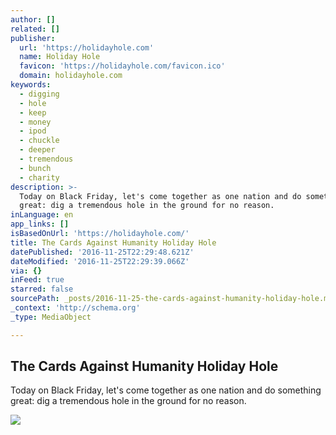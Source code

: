 ```yaml
---
author: []
related: []
publisher:
  url: 'https://holidayhole.com'
  name: Holiday Hole
  favicon: 'https://holidayhole.com/favicon.ico'
  domain: holidayhole.com
keywords:
  - digging
  - hole
  - keep
  - money
  - ipod
  - chuckle
  - deeper
  - tremendous
  - bunch
  - charity
description: >-
  Today on Black Friday, let's come together as one nation and do something
  great: dig a tremendous hole in the ground for no reason.
inLanguage: en
app_links: []
isBasedOnUrl: 'https://holidayhole.com/'
title: The Cards Against Humanity Holiday Hole
datePublished: '2016-11-25T22:29:48.621Z'
dateModified: '2016-11-25T22:29:39.066Z'
via: {}
inFeed: true
starred: false
sourcePath: _posts/2016-11-25-the-cards-against-humanity-holiday-hole.md
_context: 'http://schema.org'
_type: MediaObject

---
```

<article style=""><h1>The Cards Against Humanity Holiday Hole</h1><p>Today on Black Friday, let's come together as one nation and do something great: dig a tremendous hole in the ground for no reason.</p><img src="https://dam1zmg9d677b.cloudfront.net/assets/hole_facebook-c3bc61f090f1607b09af97e132f391c4.jpg" /></article>